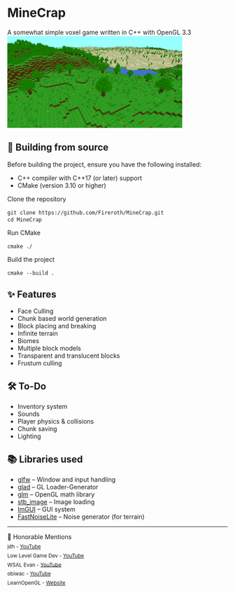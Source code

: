 # MineCrap
A somewhat simple voxel game written in C++ with OpenGL 3.3<br>
<img src="preview/thumb.png" alt="In-game screenshot" width="400"/>

## 🧱 Building from source
Before building the project, ensure you have the following installed:
- C++ compiler with C++17 (or later) support
- CMake (version 3.10 or higher)

Clone the repository
```
git clone https://github.com/Fireroth/MineCrap.git
cd MineCrap
```

Run CMake
```
cmake ./
```

Build the project
```
cmake --build .
```

## ✨ Features
-  Face Culling
-  Chunk based world generation
-  Block placing and breaking
-  Infinite terrain
-  Biomes
-  Multiple block models
-  Transparent and translucent blocks
-  Frustum culling

## 🛠️ To-Do
-  Inventory system
-  Sounds
-  Player physics & collisions
-  Chunk saving
-  Lighting

## 📚 Libraries used
- [glfw](https://www.glfw.org/) – Window and input handling  
- [glad](https://github.com/Dav1dde/glad) – GL Loader-Generator
- [glm](https://github.com/g-truc/glm) – OpenGL math library
- [stb_image](https://github.com/nothings/stb) – Image loading  
- [ImGUI](https://github.com/ocornut/imgui) – GUI system
- [FastNoiseLite](https://github.com/Auburn/FastNoiseLite) – Noise generator (for terrain)

---

🙌 Honorable Mentions<br>
<sub>jdh - [YouTube](https://www.youtube.com/@jdh)<br> 
Low Level Game Dev - [YouTube](https://www.youtube.com/@lowlevelgamedev9330)<br> 
WSAL Evan - [YouTube](https://www.youtube.com/@wsalevan)<br> 
obiwac - [YouTube](https://www.youtube.com/@obiwac)<br> 
LearnOpenGL - [Website](https://learnopengl.com/)</sub>
